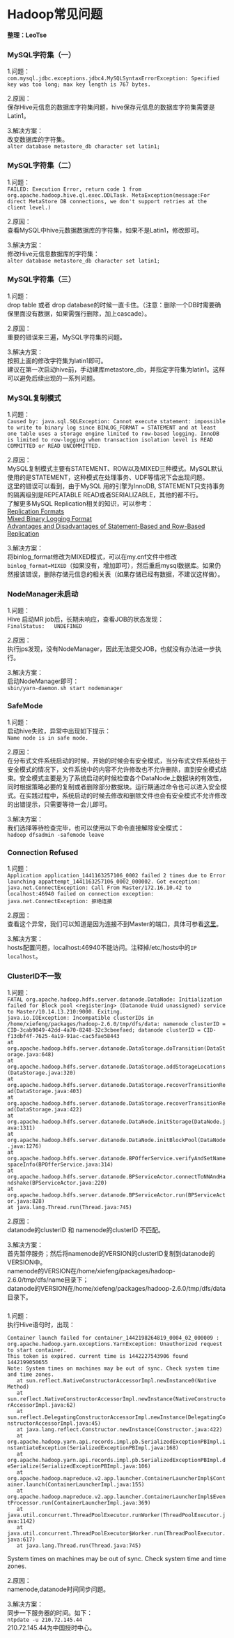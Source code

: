 # Hadoop常见问题
__整理：LeoTse__

### MySQL字符集（一）
1.问题：  
`com.mysql.jdbc.exceptions.jdbc4.MySQLSyntaxErrorException: Specified key was too long; max key length is 767 bytes.`   

2.原因：  
保存Hive元信息的数据库字符集问题，hive保存元信息的数据库字符集需要是Latin1。  

3.解决方案：  
改变数据库的字符集。  
`alter database metastore_db character set latin1;`

### MySQL字符集（二）
1.问题：  
`FAILED: Execution Error, return code 1 from org.apache.hadoop.hive.ql.exec.DDLTask. MetaException(message:For direct MetaStore DB connections, we don't support retries at the client level.)`  

2.原因：  
查看MySQL中hive元数据数据库的字符集，如果不是Latin1，修改即可。

3.解决方案：  
修改Hive元信息数据库的字符集：  
`alter database metastore_db character set latin1;`

### MySQL字符集（三）
1.问题：  
drop table 或者 drop database的时候一直卡住。（注意：删除一个DB时需要确保里面没有数据，如果需强行删除，加上cascade）。  

2.原因：  
重要的错误来三遍，MySQL字符集的问题。   

3.解决方案：  
按照上面的修改字符集为latin1即可。  
建议在第一次启动hive前，手动建库metastore_db，并指定字符集为latin1。这样可以避免后续出现的一系列问题。


### MySQL复制模式
1.问题：  
`Caused by: java.sql.SQLException: Cannot execute statement: impossible to write to binary log since BINLOG_FORMAT = STATEMENT and at least one table uses a storage engine limited to row-based logging. InnoDB is limited to row-logging when transaction isolation level is READ COMMITTED or READ UNCOMMITTED.`    

2.原因：  
MySQL复制模式主要有STATEMENT、ROW以及MIXED三种模式。MySQL默认使用的是STATEMENT，这种模式在处理事务、UDF等情况下会出现问题。  
这里的错误可以看到，由于MySQL 用的引擎为InnoDB, STATEMENT只支持事务的隔离级别是REPEATABLE READ或者SERIALIZABLE，其他的都不行。  
了解更多MySQL Replication相关的知识，可以参考：  
[Replication Formats](http://dev.mysql.com/doc/refman/5.7/en/replication-formats.html)   
[Mixed Binary Logging Format](http://dev.mysql.com/doc/refman/5.7/en/binary-log-mixed.html)   
[Advantages and Disadvantages of Statement-Based and Row-Based Replication](http://dev.mysql.com/doc/refman/5.7/en/replication-sbr-rbr.html)    

3.解决方案：  
将binlog_format修改为MIXED模式，可以在my.cnf文件中修改`binlog_format=MIXED`（如果没有，增加即可），然后重启mysql数据库。如果仍然报该错误，删除存储元信息的相关表（如果存储已经有数据，不建议这样做）。

### NodeManager未启动
1.问题：  
Hive 启动MR job后，长期未响应，查看JOB的状态发现：  
`FinalStatus:	UNDEFINED`  

2.原因：  
执行jps发现，没有NodeManager，因此无法提交JOB，也就没有办法进一步执行。

3.解决方案：  
启动NodeManager即可：  
`sbin/yarn-daemon.sh start nodemanager`  

### SafeMode
1.问题：  
启动hive失败，异常中出现如下提示：  
`Name node is in safe mode.`  

2.原因：  
在分布式文件系统启动的时候，开始的时候会有安全模式，当分布式文件系统处于安全模式的情况下，文件系统中的内容不允许修改也不允许删除，直到安全模式结束。安全模式主要是为了系统启动的时候检查各个DataNode上数据块的有效性，同时根据策略必要的复制或者删除部分数据块。运行期通过命令也可以进入安全模式。在实践过程中，系统启动的时候去修改和删除文件也会有安全模式不允许修改的出错提示，只需要等待一会儿即可。

3.解决方案：  
我们选择等待检查完毕，也可以使用以下命令直接解除安全模式：  
`hadoop dfsadmin -safemode leave`  

### Connection Refused
1.问题：  
`Application application_1441163257106_0002 failed 2 times due to Error launching appattempt_1441163257106_0002_000002. Got exception: java.net.ConnectException: Call From Master/172.16.10.42 to localhost:46940 failed on connection exception: java.net.ConnectException: 拒绝连接`

2.原因：  
查看这个异常，我们可以知道是因为连接不到Master的端口，具体可参看[这里](http://wiki.apache.org/hadoop/ConnectionRefused)。

3.解决方案：  
hosts配置问题，localhost:46940不能访问。注释掉/etc/hosts中的`IP localhost`。

### ClusterID不一致
1.问题：  
`FATAL org.apache.hadoop.hdfs.server.datanode.DataNode: Initialization failed for Block pool <registering> (Datanode Uuid unassigned) service to Master/10.14.13.210:9000. Exiting.`  
`java.io.IOException: Incompatible clusterIDs in /home/xiefeng/packages/hadoop-2.6.0/tmp/dfs/data: namenode clusterID = CID-3cab9049-42dd-4a70-8248-32c3cbeefaed; datanode clusterID = CID-f13dbf4f-7625-4a19-91ac-cac5fae58443`  
	`at org.apache.hadoop.hdfs.server.datanode.DataStorage.doTransition(DataStorage.java:648)`  
	`at org.apache.hadoop.hdfs.server.datanode.DataStorage.addStorageLocations(DataStorage.java:320)`  
	`at org.apache.hadoop.hdfs.server.datanode.DataStorage.recoverTransitionRead(DataStorage.java:403)`  
	`at org.apache.hadoop.hdfs.server.datanode.DataStorage.recoverTransitionRead(DataStorage.java:422)`  
	`at org.apache.hadoop.hdfs.server.datanode.DataNode.initStorage(DataNode.java:1311)`  
	`at org.apache.hadoop.hdfs.server.datanode.DataNode.initBlockPool(DataNode.java:1276)`  
	`at org.apache.hadoop.hdfs.server.datanode.BPOfferService.verifyAndSetNamespaceInfo(BPOfferService.java:314)`  
	`at org.apache.hadoop.hdfs.server.datanode.BPServiceActor.connectToNNAndHandshake(BPServiceActor.java:220)`  
	`at org.apache.hadoop.hdfs.server.datanode.BPServiceActor.run(BPServiceActor.java:828)`  
	`at java.lang.Thread.run(Thread.java:745)`  

2.原因：  
datanode的clusterID 和 namenode的clusterID 不匹配。

3.解决方案：  
首先暂停服务；然后将namenode的VERSION的clusterID复制到datanode的VERSION中。  
namenode的VERSION在/home/xiefeng/packages/hadoop-2.6.0/tmp/dfs/name目录下；  
datanode的VERSION在/home/xiefeng/packages/hadoop-2.6.0/tmp/dfs/data目录下。

### 
1.问题：  
执行Hive语句时，出现：  

`Container launch failed for container_1442198264819_0004_02_000009 : org.apache.hadoop.yarn.exceptions.YarnException: Unauthorized request to start container. `  
`This token is expired. current time is 1442227543906 found 1442199050655`  
`Note: System times on machines may be out of sync. Check system time and time zones.`  
`	at sun.reflect.NativeConstructorAccessorImpl.newInstance0(Native Method)`  
`	at sun.reflect.NativeConstructorAccessorImpl.newInstance(NativeConstructorAccessorImpl.java:62)`  
`	at sun.reflect.DelegatingConstructorAccessorImpl.newInstance(DelegatingConstructorAccessorImpl.java:45)`  
`	at java.lang.reflect.Constructor.newInstance(Constructor.java:422)`  
`	at org.apache.hadoop.yarn.api.records.impl.pb.SerializedExceptionPBImpl.instantiateException(SerializedExceptionPBImpl.java:168)`  
`	at org.apache.hadoop.yarn.api.records.impl.pb.SerializedExceptionPBImpl.deSerialize(SerializedExceptionPBImpl.java:106)`  
`	at org.apache.hadoop.mapreduce.v2.app.launcher.ContainerLauncherImpl$Container.launch(ContainerLauncherImpl.java:155)`  
`	at org.apache.hadoop.mapreduce.v2.app.launcher.ContainerLauncherImpl$EventProcessor.run(ContainerLauncherImpl.java:369)`  
`	at java.util.concurrent.ThreadPoolExecutor.runWorker(ThreadPoolExecutor.java:1142)`  
`	at java.util.concurrent.ThreadPoolExecutor$Worker.run(ThreadPoolExecutor.java:617)`  
`	at java.lang.Thread.run(Thread.java:745)`  

System times on machines may be out of sync. Check system time and time zones.

2.原因：  
namenode,datanode时间同步问题。

3.解决方案：  
同步一下服务器的时间。如下：  
`ntpdate -u 210.72.145.44`  
210.72.145.44为中国授时中心。


